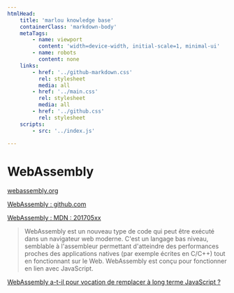 ```yaml
---
htmlHead:
    title: 'marlou knowledge base' 
    containerClass: 'markdown-body'
    metaTags:
        - name: viewport
          content: 'width=device-width, initial-scale=1, minimal-ui'
        - name: robots
          content: none
    links:
        - href: '../github-markdown.css'
          rel: stylesheet
          media: all
        - href: '../main.css'
          rel: stylesheet
          media: all
        - href: '../github.css'
          rel: stylesheet
    scripts:
        - src: '../index.js'

---
```


# WebAssembly

[webassembly.org](http://webassembly.org/)

[WebAssembly : github.com](https://github.com/WebAssembly)

[WebAssembly : MDN : 201705xx](https://developer.mozilla.org/fr/docs/WebAssembly)

> WebAssembly est un nouveau type de code qui peut être exécuté dans un navigateur web moderne. C'est un langage bas 
> niveau, semblable à l'assembleur permettant d'atteindre des performances proches des applications natives 
> (par exemple écrites en C/C++) tout en fonctionnant sur le Web. WebAssembly est conçu pour fonctionner en lien 
> avec JavaScript.

[WebAssembly a-t-il pour vocation de remplacer à long terme JavaScript ?](https://www.developpez.com/actu/123097/WebAssembly-a-t-il-pour-vocation-de-remplacer-a-long-terme-JavaScript-Le-standard-est-au-centre-des-discussions-des-developpeurs-web/)
